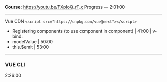 **Course:** https://youtu.be/FXpIoQ_rT_c
Progress ― 2:01:00

---
Vue CDN
`<script src="https://unpkg.com/vue@next"></script>`

+ Registering components (to use component in component) | 41:00 | v-bind:
+ modelValue | 50:00 
+ this.$emit | 53:00   

---
### VUE CLI 
2:26:00